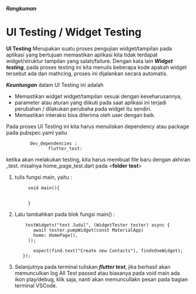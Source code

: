 
***Rangkuman*** 

 # **UI Testing / Widget Testing**

**UI Testing** Merupakan suatu proses pengujian widget/tampilan pada aplikasi yang bertujuan memastikan aplikasi kita tidak terdapat widget/struktur tampilan yang salah/failure.
Dengan kata lain ***Widget testing***, pada proses testing ini kita menulis beberapa kode apakah widget tersebut ada dan mathcing, proses ini dijalankan secara automatis.

***Keuntungan*** dalam UI Testing ini adalah 
- Memastikan widget widget/tampilan sesuai dengan keseharusannya, 
- parameter atau aturan yang diikuti pada saat aplikasi ini terjadi perubahan / dilakukan perubaha pada widget itu sendiri.
- Memastikan interaksi bisa diterima oleh user dengan baik.
  
Pada proses UI Testing ini kita harus menuliskan dependency atau package pada pubspec.yaml yaitu 

             dev_dependencies :
                    flutter_test:


ketika akan melakukan testing, kita harus membuat file baru dengan akhiran _test. misalnya home_page_test.dart pada <**folder** **test**>

1. tulis fungsi main, yaitu :

            void main(){

          
            }
2. Lalu tambahkan pada blok fungsi main() :

          
           testWidgets("text Judul", (WidgetTester tester) async {
              await tester.pumpWidget(const MaterialApp( 
              home: HomePage(),
            ));
      
              expect(find.text("Create new Contacts"), findsOneWidget);
          });
                  
         

3. Selanjutnya pada terminal tuliskan ***flutter test***, jika berhasil akan memunculkan log All Test passed
   atau biasanya pada void main ada ikon play/debug, klik saja, nanti akan memuncullakn pesan pada bagian terminal VSCode.
